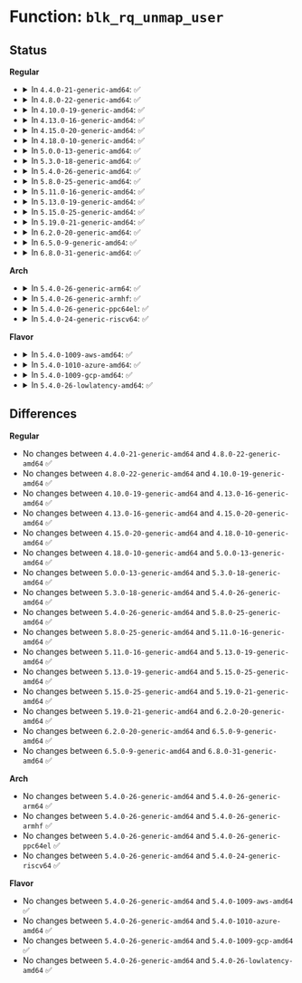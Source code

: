 # Function: <code>blk_rq_unmap_user</code>

## Status
<b>Regular</b>
<ul>
<li>
<details>
<summary>In <code>4.4.0-21-generic-amd64</code>: ✅</summary>

```c
int blk_rq_unmap_user(struct bio * bio)
```

```json
{
  "name": "blk_rq_unmap_user",
  "collision_type": "Unique Global",
  "inline_type": "No",
  "funcs": [
    {
      "addr": 18446744071582774944,
      "name": "blk_rq_unmap_user",
      "external": true,
      "loc": "block/blk-map.c:167",
      "file": "block/blk-map.c",
      "inline": "seen, unknown",
      "caller_inline": [],
      "caller_func": [
        "block/scsi_ioctl.c:sg_io",
        "block/scsi_ioctl.c:sg_io",
        "block/bsg.c:blk_complete_sgv4_hdr_rq",
        "block/bsg.c:blk_complete_sgv4_hdr_rq",
        "drivers/scsi/sg.c:sg_finish_rem_req",
        "drivers/cdrom/cdrom.c:mmc_ioctl_cdrom_read_audio",
        "drivers/cdrom/cdrom.c:mmc_ioctl_cdrom_read_audio"
      ]
    }
  ],
  "symbols": [
    {
      "addr": 18446744071582774944,
      "name": "blk_rq_unmap_user",
      "section": ".text",
      "bind": "STB_GLOBAL",
      "size": 90
    }
  ]
}
```
</details>
</li>
<li>
<details>
<summary>In <code>4.8.0-22-generic-amd64</code>: ✅</summary>

```c
int blk_rq_unmap_user(struct bio * bio)
```

```json
{
  "name": "blk_rq_unmap_user",
  "collision_type": "Unique Global",
  "inline_type": "No",
  "funcs": [
    {
      "addr": 18446744071583052576,
      "name": "blk_rq_unmap_user",
      "external": true,
      "loc": "block/blk-map.c:172",
      "file": "block/blk-map.c",
      "inline": "seen, unknown",
      "caller_inline": [],
      "caller_func": [
        "block/scsi_ioctl.c:sg_io",
        "block/scsi_ioctl.c:sg_io",
        "block/bsg.c:blk_complete_sgv4_hdr_rq",
        "block/bsg.c:blk_complete_sgv4_hdr_rq",
        "drivers/scsi/sg.c:sg_finish_rem_req",
        "drivers/cdrom/cdrom.c:mmc_ioctl_cdrom_read_audio",
        "drivers/cdrom/cdrom.c:mmc_ioctl_cdrom_read_audio"
      ]
    }
  ],
  "symbols": [
    {
      "addr": 18446744071583052576,
      "name": "blk_rq_unmap_user",
      "section": ".text",
      "bind": "STB_GLOBAL",
      "size": 90
    }
  ]
}
```
</details>
</li>
<li>
<details>
<summary>In <code>4.10.0-19-generic-amd64</code>: ✅</summary>

```c
int blk_rq_unmap_user(struct bio * bio)
```

```json
{
  "name": "blk_rq_unmap_user",
  "collision_type": "Unique Global",
  "inline_type": "No",
  "funcs": [
    {
      "addr": 18446744071583158352,
      "name": "blk_rq_unmap_user",
      "external": true,
      "loc": "block/blk-map.c:178",
      "file": "block/blk-map.c",
      "inline": "seen, unknown",
      "caller_inline": [],
      "caller_func": [
        "block/scsi_ioctl.c:sg_io",
        "block/scsi_ioctl.c:sg_io",
        "block/bsg.c:blk_complete_sgv4_hdr_rq",
        "block/bsg.c:blk_complete_sgv4_hdr_rq",
        "drivers/scsi/sg.c:sg_finish_rem_req",
        "drivers/cdrom/cdrom.c:mmc_ioctl_cdrom_read_audio",
        "drivers/cdrom/cdrom.c:mmc_ioctl_cdrom_read_audio"
      ]
    }
  ],
  "symbols": [
    {
      "addr": 18446744071583158352,
      "name": "blk_rq_unmap_user",
      "section": ".text",
      "bind": "STB_GLOBAL",
      "size": 90
    }
  ]
}
```
</details>
</li>
<li>
<details>
<summary>In <code>4.13.0-16-generic-amd64</code>: ✅</summary>

```c
int blk_rq_unmap_user(struct bio * bio)
```

```json
{
  "name": "blk_rq_unmap_user",
  "collision_type": "Unique Global",
  "inline_type": "No",
  "funcs": [
    {
      "addr": 18446744071583216480,
      "name": "blk_rq_unmap_user",
      "external": true,
      "loc": "block/blk-map.c:180",
      "file": "block/blk-map.c",
      "inline": "seen, unknown",
      "caller_inline": [],
      "caller_func": [
        "block/scsi_ioctl.c:sg_io",
        "block/scsi_ioctl.c:sg_io",
        "block/scsi_ioctl.c:sg_io",
        "block/bsg.c:blk_complete_sgv4_hdr_rq",
        "block/bsg.c:blk_complete_sgv4_hdr_rq",
        "drivers/scsi/sg.c:sg_finish_rem_req",
        "drivers/cdrom/cdrom.c:mmc_ioctl_cdrom_read_audio",
        "drivers/cdrom/cdrom.c:mmc_ioctl_cdrom_read_audio"
      ]
    }
  ],
  "symbols": [
    {
      "addr": 18446744071583216480,
      "name": "blk_rq_unmap_user",
      "section": ".text",
      "bind": "STB_GLOBAL",
      "size": 100
    }
  ]
}
```
</details>
</li>
<li>
<details>
<summary>In <code>4.15.0-20-generic-amd64</code>: ✅</summary>

```c
int blk_rq_unmap_user(struct bio * bio)
```

```json
{
  "name": "blk_rq_unmap_user",
  "collision_type": "Unique Global",
  "inline_type": "No",
  "funcs": [
    {
      "addr": 18446744071583392432,
      "name": "blk_rq_unmap_user",
      "external": true,
      "loc": "block/blk-map.c:179",
      "file": "block/blk-map.c",
      "inline": "seen, unknown",
      "caller_inline": [],
      "caller_func": [
        "block/scsi_ioctl.c:sg_io",
        "block/scsi_ioctl.c:sg_io",
        "block/scsi_ioctl.c:sg_io",
        "block/bsg.c:blk_complete_sgv4_hdr_rq",
        "block/bsg.c:blk_complete_sgv4_hdr_rq",
        "drivers/scsi/sg.c:sg_finish_rem_req",
        "drivers/cdrom/cdrom.c:mmc_ioctl_cdrom_read_audio",
        "drivers/cdrom/cdrom.c:mmc_ioctl_cdrom_read_audio"
      ]
    }
  ],
  "symbols": [
    {
      "addr": 18446744071583392432,
      "name": "blk_rq_unmap_user",
      "section": ".text",
      "bind": "STB_GLOBAL",
      "size": 100
    }
  ]
}
```
</details>
</li>
<li>
<details>
<summary>In <code>4.18.0-10-generic-amd64</code>: ✅</summary>

```c
int blk_rq_unmap_user(struct bio * bio)
```

```json
{
  "name": "blk_rq_unmap_user",
  "collision_type": "Unique Global",
  "inline_type": "No",
  "funcs": [
    {
      "addr": 18446744071583602432,
      "name": "blk_rq_unmap_user",
      "external": true,
      "loc": "block/blk-map.c:179",
      "file": "block/blk-map.c",
      "inline": "seen, unknown",
      "caller_inline": [],
      "caller_func": [
        "block/scsi_ioctl.c:sg_io",
        "block/scsi_ioctl.c:sg_io",
        "block/scsi_ioctl.c:sg_io",
        "block/bsg.c:blk_complete_sgv4_hdr_rq",
        "block/bsg.c:blk_complete_sgv4_hdr_rq",
        "drivers/scsi/sg.c:sg_finish_rem_req",
        "drivers/cdrom/cdrom.c:mmc_ioctl_cdrom_read_audio",
        "drivers/cdrom/cdrom.c:mmc_ioctl_cdrom_read_audio"
      ]
    }
  ],
  "symbols": [
    {
      "addr": 18446744071583602432,
      "name": "blk_rq_unmap_user",
      "section": ".text",
      "bind": "STB_GLOBAL",
      "size": 100
    }
  ]
}
```
</details>
</li>
<li>
<details>
<summary>In <code>5.0.0-13-generic-amd64</code>: ✅</summary>

```c
int blk_rq_unmap_user(struct bio * bio)
```

```json
{
  "name": "blk_rq_unmap_user",
  "collision_type": "Unique Global",
  "inline_type": "No",
  "funcs": [
    {
      "addr": 18446744071583708480,
      "name": "blk_rq_unmap_user",
      "external": true,
      "loc": "block/blk-map.c:179",
      "file": "block/blk-map.c",
      "inline": "seen, unknown",
      "caller_inline": [],
      "caller_func": [
        "block/scsi_ioctl.c:sg_io",
        "block/scsi_ioctl.c:sg_io",
        "block/scsi_ioctl.c:sg_io",
        "block/bsg.c:bsg_ioctl",
        "block/bsg.c:bsg_ioctl",
        "block/bsg.c:bsg_ioctl",
        "drivers/scsi/sg.c:sg_finish_rem_req",
        "drivers/cdrom/cdrom.c:mmc_ioctl_cdrom_read_audio",
        "drivers/cdrom/cdrom.c:mmc_ioctl_cdrom_read_audio"
      ]
    }
  ],
  "symbols": [
    {
      "addr": 18446744071583708480,
      "name": "blk_rq_unmap_user",
      "section": ".text",
      "bind": "STB_GLOBAL",
      "size": 100
    }
  ]
}
```
</details>
</li>
<li>
<details>
<summary>In <code>5.3.0-18-generic-amd64</code>: ✅</summary>

```c
int blk_rq_unmap_user(struct bio * bio)
```

```json
{
  "name": "blk_rq_unmap_user",
  "collision_type": "Unique Global",
  "inline_type": "No",
  "funcs": [
    {
      "addr": 18446744071583898064,
      "name": "blk_rq_unmap_user",
      "external": true,
      "loc": "block/blk-map.c:185",
      "file": "block/blk-map.c",
      "inline": "seen, unknown",
      "caller_inline": [],
      "caller_func": [
        "block/scsi_ioctl.c:sg_io",
        "block/scsi_ioctl.c:sg_io",
        "block/scsi_ioctl.c:sg_io",
        "block/bsg.c:bsg_sg_io",
        "block/bsg-lib.c:bsg_transport_free_rq",
        "drivers/scsi/sg.c:sg_finish_rem_req",
        "drivers/cdrom/cdrom.c:mmc_ioctl_cdrom_read_audio",
        "drivers/cdrom/cdrom.c:mmc_ioctl_cdrom_read_audio"
      ]
    }
  ],
  "symbols": [
    {
      "addr": 18446744071583898064,
      "name": "blk_rq_unmap_user",
      "section": ".text",
      "bind": "STB_GLOBAL",
      "size": 104
    }
  ]
}
```
</details>
</li>
<li>
<details>
<summary>In <code>5.4.0-26-generic-amd64</code>: ✅</summary>

```c
int blk_rq_unmap_user(struct bio * bio)
```

```json
{
  "name": "blk_rq_unmap_user",
  "collision_type": "Unique Global",
  "inline_type": "No",
  "funcs": [
    {
      "addr": 18446744071584000912,
      "name": "blk_rq_unmap_user",
      "external": true,
      "loc": "block/blk-map.c:185",
      "file": "block/blk-map.c",
      "inline": "seen, unknown",
      "caller_inline": [],
      "caller_func": [
        "block/blk-map.c:blk_rq_map_user_iov",
        "block/scsi_ioctl.c:sg_io",
        "block/scsi_ioctl.c:sg_io",
        "block/scsi_ioctl.c:sg_io",
        "block/bsg.c:bsg_sg_io",
        "block/bsg-lib.c:bsg_transport_free_rq",
        "drivers/scsi/sg.c:sg_finish_rem_req",
        "drivers/cdrom/cdrom.c:mmc_ioctl_cdrom_read_audio",
        "drivers/cdrom/cdrom.c:mmc_ioctl_cdrom_read_audio"
      ]
    }
  ],
  "symbols": [
    {
      "addr": 18446744071584000912,
      "name": "blk_rq_unmap_user",
      "section": ".text",
      "bind": "STB_GLOBAL",
      "size": 104
    }
  ]
}
```
</details>
</li>
<li>
<details>
<summary>In <code>5.8.0-25-generic-amd64</code>: ✅</summary>

```c
int blk_rq_unmap_user(struct bio * bio)
```

```json
{
  "name": "blk_rq_unmap_user",
  "collision_type": "Unique Global",
  "inline_type": "No",
  "funcs": [
    {
      "addr": 18446744071584392864,
      "name": "blk_rq_unmap_user",
      "external": true,
      "loc": "block/blk-map.c:693",
      "file": "block/blk-map.c",
      "inline": "seen, unknown",
      "caller_inline": [],
      "caller_func": [
        "block/blk-map.c:blk_rq_map_user_iov",
        "block/scsi_ioctl.c:blk_complete_sghdr_rq",
        "block/scsi_ioctl.c:blk_complete_sghdr_rq",
        "block/bsg.c:bsg_sg_io",
        "block/bsg-lib.c:bsg_transport_free_rq",
        "drivers/scsi/sg.c:sg_finish_rem_req",
        "drivers/cdrom/cdrom.c:cdrom_read_cdda_bpc",
        "drivers/cdrom/cdrom.c:cdrom_read_cdda_bpc"
      ]
    }
  ],
  "symbols": [
    {
      "addr": 18446744071584392864,
      "name": "blk_rq_unmap_user",
      "section": ".text",
      "bind": "STB_GLOBAL",
      "size": 104
    }
  ]
}
```
</details>
</li>
<li>
<details>
<summary>In <code>5.11.0-16-generic-amd64</code>: ✅</summary>

```c
int blk_rq_unmap_user(struct bio * bio)
```

```json
{
  "name": "blk_rq_unmap_user",
  "collision_type": "Unique Global",
  "inline_type": "No",
  "funcs": [
    {
      "addr": 18446744071584506800,
      "name": "blk_rq_unmap_user",
      "external": true,
      "loc": "block/blk-map.c:644",
      "file": "block/blk-map.c",
      "inline": "seen, unknown",
      "caller_inline": [],
      "caller_func": [
        "block/blk-map.c:blk_rq_map_user_iov",
        "block/scsi_ioctl.c:blk_complete_sghdr_rq",
        "block/scsi_ioctl.c:blk_complete_sghdr_rq",
        "block/bsg.c:bsg_sg_io",
        "block/bsg-lib.c:bsg_transport_free_rq",
        "drivers/scsi/sg.c:sg_finish_rem_req",
        "drivers/cdrom/cdrom.c:cdrom_read_cdda_bpc",
        "drivers/cdrom/cdrom.c:cdrom_read_cdda_bpc"
      ]
    }
  ],
  "symbols": [
    {
      "addr": 18446744071584506800,
      "name": "blk_rq_unmap_user",
      "section": ".text",
      "bind": "STB_GLOBAL",
      "size": 357
    }
  ]
}
```
</details>
</li>
<li>
<details>
<summary>In <code>5.13.0-19-generic-amd64</code>: ✅</summary>

```c
int blk_rq_unmap_user(struct bio * bio)
```

```json
{
  "name": "blk_rq_unmap_user",
  "collision_type": "Unique Global",
  "inline_type": "No",
  "funcs": [
    {
      "addr": 18446744071584540768,
      "name": "blk_rq_unmap_user",
      "external": true,
      "loc": "block/blk-map.c:589",
      "file": "block/blk-map.c",
      "inline": "seen, unknown",
      "caller_inline": [],
      "caller_func": [
        "block/blk-map.c:blk_rq_map_user_iov",
        "block/scsi_ioctl.c:sg_io",
        "block/scsi_ioctl.c:sg_io",
        "block/scsi_ioctl.c:sg_io",
        "block/bsg.c:bsg_sg_io",
        "block/bsg-lib.c:bsg_transport_free_rq",
        "drivers/scsi/sg.c:sg_finish_rem_req",
        "drivers/cdrom/cdrom.c:cdrom_read_cdda_bpc",
        "drivers/cdrom/cdrom.c:cdrom_read_cdda_bpc"
      ]
    }
  ],
  "symbols": [
    {
      "addr": 18446744071584540768,
      "name": "blk_rq_unmap_user",
      "section": ".text",
      "bind": "STB_GLOBAL",
      "size": 531
    }
  ]
}
```
</details>
</li>
<li>
<details>
<summary>In <code>5.15.0-25-generic-amd64</code>: ✅</summary>

```c
int blk_rq_unmap_user(struct bio * bio)
```

```json
{
  "name": "blk_rq_unmap_user",
  "collision_type": "Unique Global",
  "inline_type": "No",
  "funcs": [
    {
      "addr": 18446744071584951952,
      "name": "blk_rq_unmap_user",
      "external": true,
      "loc": "block/blk-map.c:589",
      "file": "block/blk-map.c",
      "inline": "seen, unknown",
      "caller_inline": [],
      "caller_func": [
        "block/blk-map.c:blk_rq_map_user_iov",
        "block/bsg-lib.c:bsg_transport_sg_io_fn",
        "block/bsg-lib.c:bsg_transport_sg_io_fn",
        "drivers/scsi/scsi_ioctl.c:sg_io",
        "drivers/scsi/scsi_ioctl.c:sg_io",
        "drivers/scsi/scsi_ioctl.c:sg_io",
        "drivers/scsi/scsi_bsg.c:scsi_bsg_sg_io_fn",
        "drivers/scsi/sr.c:sr_read_cdda_bpc",
        "drivers/scsi/sg.c:sg_finish_rem_req"
      ]
    }
  ],
  "symbols": [
    {
      "addr": 18446744071584951952,
      "name": "blk_rq_unmap_user",
      "section": ".text",
      "bind": "STB_GLOBAL",
      "size": 531
    }
  ]
}
```
</details>
</li>
<li>
<details>
<summary>In <code>5.19.0-21-generic-amd64</code>: ✅</summary>

```c
int blk_rq_unmap_user(struct bio * bio)
```

```json
{
  "name": "blk_rq_unmap_user",
  "collision_type": "Unique Global",
  "inline_type": "No",
  "funcs": [
    {
      "addr": 18446744071585655584,
      "name": "blk_rq_unmap_user",
      "external": true,
      "loc": "block/blk-map.c:597",
      "file": "block/blk-map.c",
      "inline": "seen, unknown",
      "caller_inline": [],
      "caller_func": [
        "block/blk-map.c:blk_rq_map_user_iov",
        "block/bsg-lib.c:bsg_transport_sg_io_fn",
        "block/bsg-lib.c:bsg_transport_sg_io_fn",
        "drivers/scsi/scsi_ioctl.c:sg_io",
        "drivers/scsi/scsi_ioctl.c:sg_io",
        "drivers/scsi/scsi_ioctl.c:sg_io",
        "drivers/scsi/scsi_bsg.c:scsi_bsg_sg_io_fn",
        "drivers/scsi/sr.c:sr_read_cdda_bpc",
        "drivers/scsi/sg.c:sg_finish_rem_req"
      ]
    }
  ],
  "symbols": [
    {
      "addr": 18446744071585655584,
      "name": "blk_rq_unmap_user",
      "section": ".text",
      "bind": "STB_GLOBAL",
      "size": 546
    }
  ]
}
```
</details>
</li>
<li>
<details>
<summary>In <code>6.2.0-20-generic-amd64</code>: ✅</summary>

```c
int blk_rq_unmap_user(struct bio * bio)
```

```json
{
  "name": "blk_rq_unmap_user",
  "collision_type": "Unique Global",
  "inline_type": "No",
  "funcs": [
    {
      "addr": 18446744071586429584,
      "name": "blk_rq_unmap_user",
      "external": true,
      "loc": "block/blk-map.c:741",
      "file": "block/blk-map.c",
      "inline": "seen, unknown",
      "caller_inline": [],
      "caller_func": [
        "block/blk-map.c:blk_rq_map_user_iov",
        "block/bsg-lib.c:bsg_transport_sg_io_fn",
        "block/bsg-lib.c:bsg_transport_sg_io_fn",
        "drivers/scsi/scsi_ioctl.c:sg_io",
        "drivers/scsi/scsi_ioctl.c:sg_io",
        "drivers/scsi/scsi_ioctl.c:sg_io",
        "drivers/scsi/scsi_bsg.c:scsi_bsg_sg_io_fn",
        "drivers/scsi/sr.c:sr_read_cdda_bpc",
        "drivers/scsi/sg.c:sg_finish_rem_req"
      ]
    }
  ],
  "symbols": [
    {
      "addr": 18446744071586429584,
      "name": "blk_rq_unmap_user",
      "section": ".text",
      "bind": "STB_GLOBAL",
      "size": 626
    }
  ]
}
```
</details>
</li>
<li>
<details>
<summary>In <code>6.5.0-9-generic-amd64</code>: ✅</summary>

```c
int blk_rq_unmap_user(struct bio * bio)
```

```json
{
  "name": "blk_rq_unmap_user",
  "collision_type": "Unique Global",
  "inline_type": "No",
  "funcs": [
    {
      "addr": 18446744071586677200,
      "name": "blk_rq_unmap_user",
      "external": true,
      "loc": "block/blk-map.c:739",
      "file": "block/blk-map.c",
      "inline": "seen, unknown",
      "caller_inline": [],
      "caller_func": [
        "block/blk-map.c:blk_rq_map_user_iov",
        "block/bsg-lib.c:bsg_transport_sg_io_fn",
        "block/bsg-lib.c:bsg_transport_sg_io_fn",
        "drivers/scsi/scsi_ioctl.c:sg_io",
        "drivers/scsi/scsi_ioctl.c:sg_io",
        "drivers/scsi/scsi_ioctl.c:sg_io",
        "drivers/scsi/scsi_bsg.c:scsi_bsg_sg_io_fn",
        "drivers/scsi/sr.c:sr_read_cdda_bpc",
        "drivers/scsi/sg.c:sg_finish_rem_req"
      ]
    }
  ],
  "symbols": [
    {
      "addr": 18446744071586677200,
      "name": "blk_rq_unmap_user",
      "section": ".text",
      "bind": "STB_GLOBAL",
      "size": 626
    }
  ]
}
```
</details>
</li>
<li>
<details>
<summary>In <code>6.8.0-31-generic-amd64</code>: ✅</summary>

```c
int blk_rq_unmap_user(struct bio * bio)
```

```json
{
  "name": "blk_rq_unmap_user",
  "collision_type": "Unique Global",
  "inline_type": "No",
  "funcs": [
    {
      "addr": 18446744071586948528,
      "name": "blk_rq_unmap_user",
      "external": true,
      "loc": "block/blk-map.c:746",
      "file": "block/blk-map.c",
      "inline": "seen, unknown",
      "caller_inline": [],
      "caller_func": [
        "block/blk-map.c:blk_rq_map_user_iov",
        "block/bsg-lib.c:bsg_transport_sg_io_fn",
        "block/bsg-lib.c:bsg_transport_sg_io_fn",
        "drivers/scsi/scsi_ioctl.c:sg_io",
        "drivers/scsi/scsi_ioctl.c:sg_io",
        "drivers/scsi/scsi_ioctl.c:sg_io",
        "drivers/scsi/scsi_bsg.c:scsi_bsg_sg_io_fn",
        "drivers/scsi/sr.c:sr_read_cdda_bpc",
        "drivers/scsi/sg.c:sg_finish_rem_req"
      ]
    }
  ],
  "symbols": [
    {
      "addr": 18446744071586948528,
      "name": "blk_rq_unmap_user",
      "section": ".text",
      "bind": "STB_GLOBAL",
      "size": 626
    }
  ]
}
```
</details>
</li>
</ul>
<b>Arch</b>
<ul>
<li>
<details>
<summary>In <code>5.4.0-26-generic-arm64</code>: ✅</summary>

```c
int blk_rq_unmap_user(struct bio * bio)
```

```json
{
  "name": "blk_rq_unmap_user",
  "collision_type": "Unique Global",
  "inline_type": "No",
  "funcs": [
    {
      "addr": 18446603336495830296,
      "name": "blk_rq_unmap_user",
      "external": true,
      "loc": "block/blk-map.c:185",
      "file": "block/blk-map.c",
      "inline": "seen, unknown",
      "caller_inline": [],
      "caller_func": [
        "block/blk-map.c:blk_rq_map_user_iov",
        "block/scsi_ioctl.c:sg_io",
        "block/scsi_ioctl.c:sg_io",
        "block/scsi_ioctl.c:sg_io",
        "block/bsg.c:bsg_sg_io",
        "block/bsg-lib.c:bsg_transport_free_rq",
        "drivers/scsi/sg.c:sg_finish_rem_req",
        "drivers/cdrom/cdrom.c:mmc_ioctl_cdrom_read_audio",
        "drivers/cdrom/cdrom.c:mmc_ioctl_cdrom_read_audio"
      ]
    }
  ],
  "symbols": [
    {
      "addr": 18446603336495830296,
      "name": "blk_rq_unmap_user",
      "section": ".text",
      "bind": "STB_GLOBAL",
      "size": 140
    }
  ]
}
```
</details>
</li>
<li>
<details>
<summary>In <code>5.4.0-26-generic-armhf</code>: ✅</summary>

```c
int blk_rq_unmap_user(struct bio * bio)
```

```json
{
  "name": "blk_rq_unmap_user",
  "collision_type": "Unique Global",
  "inline_type": "No",
  "funcs": [
    {
      "addr": 3229178308,
      "name": "blk_rq_unmap_user",
      "external": true,
      "loc": "block/blk-map.c:185",
      "file": "block/blk-map.c",
      "inline": "seen, unknown",
      "caller_inline": [],
      "caller_func": [
        "block/blk-map.c:blk_rq_map_user_iov",
        "block/scsi_ioctl.c:sg_io",
        "block/scsi_ioctl.c:sg_io",
        "block/scsi_ioctl.c:sg_io",
        "block/bsg.c:bsg_sg_io",
        "block/bsg-lib.c:bsg_transport_free_rq",
        "drivers/scsi/sg.c:sg_finish_rem_req",
        "drivers/cdrom/cdrom.c:mmc_ioctl_cdrom_read_audio",
        "drivers/cdrom/cdrom.c:mmc_ioctl_cdrom_read_audio"
      ]
    }
  ],
  "symbols": [
    {
      "addr": 3229178308,
      "name": "blk_rq_unmap_user",
      "section": ".text",
      "bind": "STB_GLOBAL",
      "size": 124
    }
  ]
}
```
</details>
</li>
<li>
<details>
<summary>In <code>5.4.0-26-generic-ppc64el</code>: ✅</summary>

```c
int blk_rq_unmap_user(struct bio * bio)
```

```json
{
  "name": "blk_rq_unmap_user",
  "collision_type": "Unique Global",
  "inline_type": "No",
  "funcs": [
    {
      "addr": 13835058055290020144,
      "name": "blk_rq_unmap_user",
      "external": true,
      "loc": "block/blk-map.c:185",
      "file": "block/blk-map.c",
      "inline": "seen, unknown",
      "caller_inline": [],
      "caller_func": [
        "block/blk-map.c:blk_rq_map_user_iov",
        "block/scsi_ioctl.c:sg_io",
        "block/scsi_ioctl.c:sg_io",
        "block/scsi_ioctl.c:sg_io",
        "block/bsg.c:bsg_sg_io",
        "block/bsg-lib.c:bsg_transport_free_rq",
        "drivers/scsi/sg.c:sg_finish_rem_req",
        "drivers/cdrom/cdrom.c:mmc_ioctl_cdrom_read_audio",
        "drivers/cdrom/cdrom.c:mmc_ioctl_cdrom_read_audio"
      ]
    }
  ],
  "symbols": [
    {
      "addr": 13835058055290020144,
      "name": "blk_rq_unmap_user",
      "section": ".text",
      "bind": "STB_GLOBAL",
      "size": 184
    }
  ]
}
```
</details>
</li>
<li>
<details>
<summary>In <code>5.4.0-24-generic-riscv64</code>: ✅</summary>

```c
int blk_rq_unmap_user(struct bio * bio)
```

```json
{
  "name": "blk_rq_unmap_user",
  "collision_type": "Unique Global",
  "inline_type": "No",
  "funcs": [
    {
      "addr": 18446743936274963368,
      "name": "blk_rq_unmap_user",
      "external": true,
      "loc": "block/blk-map.c:185",
      "file": "block/blk-map.c",
      "inline": "seen, unknown",
      "caller_inline": [],
      "caller_func": [
        "block/blk-map.c:blk_rq_map_user_iov",
        "block/scsi_ioctl.c:sg_io",
        "block/scsi_ioctl.c:sg_io",
        "block/scsi_ioctl.c:sg_io",
        "block/bsg.c:bsg_sg_io",
        "block/bsg-lib.c:bsg_transport_free_rq",
        "drivers/scsi/sg.c:sg_finish_rem_req",
        "drivers/cdrom/cdrom.c:mmc_ioctl_cdrom_read_audio",
        "drivers/cdrom/cdrom.c:mmc_ioctl_cdrom_read_audio"
      ]
    }
  ],
  "symbols": [
    {
      "addr": 18446743936274963368,
      "name": "blk_rq_unmap_user",
      "section": ".text",
      "bind": "STB_GLOBAL",
      "size": 92
    }
  ]
}
```
</details>
</li>
</ul>
<b>Flavor</b>
<ul>
<li>
<details>
<summary>In <code>5.4.0-1009-aws-amd64</code>: ✅</summary>

```c
int blk_rq_unmap_user(struct bio * bio)
```

```json
{
  "name": "blk_rq_unmap_user",
  "collision_type": "Unique Global",
  "inline_type": "No",
  "funcs": [
    {
      "addr": 18446744071583969648,
      "name": "blk_rq_unmap_user",
      "external": true,
      "loc": "block/blk-map.c:185",
      "file": "block/blk-map.c",
      "inline": "seen, unknown",
      "caller_inline": [],
      "caller_func": [
        "block/blk-map.c:blk_rq_map_user_iov",
        "block/scsi_ioctl.c:sg_io",
        "block/scsi_ioctl.c:sg_io",
        "block/scsi_ioctl.c:sg_io",
        "block/bsg.c:bsg_sg_io",
        "block/bsg-lib.c:bsg_transport_free_rq",
        "drivers/scsi/sg.c:sg_finish_rem_req",
        "drivers/nvme/host/core.c:nvme_submit_user_cmd",
        "drivers/cdrom/cdrom.c:mmc_ioctl_cdrom_read_audio",
        "drivers/cdrom/cdrom.c:mmc_ioctl_cdrom_read_audio"
      ]
    }
  ],
  "symbols": [
    {
      "addr": 18446744071583969648,
      "name": "blk_rq_unmap_user",
      "section": ".text",
      "bind": "STB_GLOBAL",
      "size": 104
    }
  ]
}
```
</details>
</li>
<li>
<details>
<summary>In <code>5.4.0-1010-azure-amd64</code>: ✅</summary>

```c
int blk_rq_unmap_user(struct bio * bio)
```

```json
{
  "name": "blk_rq_unmap_user",
  "collision_type": "Unique Global",
  "inline_type": "No",
  "funcs": [
    {
      "addr": 18446744071583906544,
      "name": "blk_rq_unmap_user",
      "external": true,
      "loc": "block/blk-map.c:185",
      "file": "block/blk-map.c",
      "inline": "seen, unknown",
      "caller_inline": [],
      "caller_func": [
        "block/blk-map.c:blk_rq_map_user_iov",
        "block/scsi_ioctl.c:sg_io",
        "block/scsi_ioctl.c:sg_io",
        "block/scsi_ioctl.c:sg_io",
        "block/bsg.c:bsg_sg_io",
        "block/bsg-lib.c:bsg_transport_free_rq",
        "drivers/scsi/sg.c:sg_finish_rem_req",
        "drivers/nvme/host/core.c:nvme_submit_user_cmd",
        "drivers/cdrom/cdrom.c:mmc_ioctl_cdrom_read_audio",
        "drivers/cdrom/cdrom.c:mmc_ioctl_cdrom_read_audio"
      ]
    }
  ],
  "symbols": [
    {
      "addr": 18446744071583906544,
      "name": "blk_rq_unmap_user",
      "section": ".text",
      "bind": "STB_GLOBAL",
      "size": 104
    }
  ]
}
```
</details>
</li>
<li>
<details>
<summary>In <code>5.4.0-1009-gcp-amd64</code>: ✅</summary>

```c
int blk_rq_unmap_user(struct bio * bio)
```

```json
{
  "name": "blk_rq_unmap_user",
  "collision_type": "Unique Global",
  "inline_type": "No",
  "funcs": [
    {
      "addr": 18446744071583953408,
      "name": "blk_rq_unmap_user",
      "external": true,
      "loc": "block/blk-map.c:185",
      "file": "block/blk-map.c",
      "inline": "seen, unknown",
      "caller_inline": [],
      "caller_func": [
        "block/blk-map.c:blk_rq_map_user_iov",
        "block/scsi_ioctl.c:sg_io",
        "block/scsi_ioctl.c:sg_io",
        "block/scsi_ioctl.c:sg_io",
        "block/bsg.c:bsg_sg_io",
        "block/bsg-lib.c:bsg_transport_free_rq",
        "drivers/scsi/sg.c:sg_finish_rem_req",
        "drivers/cdrom/cdrom.c:mmc_ioctl_cdrom_read_audio",
        "drivers/cdrom/cdrom.c:mmc_ioctl_cdrom_read_audio"
      ]
    }
  ],
  "symbols": [
    {
      "addr": 18446744071583953408,
      "name": "blk_rq_unmap_user",
      "section": ".text",
      "bind": "STB_GLOBAL",
      "size": 104
    }
  ]
}
```
</details>
</li>
<li>
<details>
<summary>In <code>5.4.0-26-lowlatency-amd64</code>: ✅</summary>

```c
int blk_rq_unmap_user(struct bio * bio)
```

```json
{
  "name": "blk_rq_unmap_user",
  "collision_type": "Unique Global",
  "inline_type": "No",
  "funcs": [
    {
      "addr": 18446744071584055408,
      "name": "blk_rq_unmap_user",
      "external": true,
      "loc": "block/blk-map.c:185",
      "file": "block/blk-map.c",
      "inline": "seen, unknown",
      "caller_inline": [],
      "caller_func": [
        "block/blk-map.c:blk_rq_map_user_iov",
        "block/scsi_ioctl.c:sg_io",
        "block/scsi_ioctl.c:sg_io",
        "block/scsi_ioctl.c:sg_io",
        "block/bsg.c:bsg_sg_io",
        "block/bsg-lib.c:bsg_transport_free_rq",
        "drivers/scsi/sg.c:sg_finish_rem_req",
        "drivers/cdrom/cdrom.c:mmc_ioctl_cdrom_read_audio",
        "drivers/cdrom/cdrom.c:mmc_ioctl_cdrom_read_audio"
      ]
    }
  ],
  "symbols": [
    {
      "addr": 18446744071584055408,
      "name": "blk_rq_unmap_user",
      "section": ".text",
      "bind": "STB_GLOBAL",
      "size": 104
    }
  ]
}
```
</details>
</li>
</ul>

## Differences
<b>Regular</b>
<ul>
<li>
No changes between <code>4.4.0-21-generic-amd64</code> and <code>4.8.0-22-generic-amd64</code> ✅
</li>
<li>
No changes between <code>4.8.0-22-generic-amd64</code> and <code>4.10.0-19-generic-amd64</code> ✅
</li>
<li>
No changes between <code>4.10.0-19-generic-amd64</code> and <code>4.13.0-16-generic-amd64</code> ✅
</li>
<li>
No changes between <code>4.13.0-16-generic-amd64</code> and <code>4.15.0-20-generic-amd64</code> ✅
</li>
<li>
No changes between <code>4.15.0-20-generic-amd64</code> and <code>4.18.0-10-generic-amd64</code> ✅
</li>
<li>
No changes between <code>4.18.0-10-generic-amd64</code> and <code>5.0.0-13-generic-amd64</code> ✅
</li>
<li>
No changes between <code>5.0.0-13-generic-amd64</code> and <code>5.3.0-18-generic-amd64</code> ✅
</li>
<li>
No changes between <code>5.3.0-18-generic-amd64</code> and <code>5.4.0-26-generic-amd64</code> ✅
</li>
<li>
No changes between <code>5.4.0-26-generic-amd64</code> and <code>5.8.0-25-generic-amd64</code> ✅
</li>
<li>
No changes between <code>5.8.0-25-generic-amd64</code> and <code>5.11.0-16-generic-amd64</code> ✅
</li>
<li>
No changes between <code>5.11.0-16-generic-amd64</code> and <code>5.13.0-19-generic-amd64</code> ✅
</li>
<li>
No changes between <code>5.13.0-19-generic-amd64</code> and <code>5.15.0-25-generic-amd64</code> ✅
</li>
<li>
No changes between <code>5.15.0-25-generic-amd64</code> and <code>5.19.0-21-generic-amd64</code> ✅
</li>
<li>
No changes between <code>5.19.0-21-generic-amd64</code> and <code>6.2.0-20-generic-amd64</code> ✅
</li>
<li>
No changes between <code>6.2.0-20-generic-amd64</code> and <code>6.5.0-9-generic-amd64</code> ✅
</li>
<li>
No changes between <code>6.5.0-9-generic-amd64</code> and <code>6.8.0-31-generic-amd64</code> ✅
</li>
</ul>
<b>Arch</b>
<ul>
<li>
No changes between <code>5.4.0-26-generic-amd64</code> and <code>5.4.0-26-generic-arm64</code> ✅
</li>
<li>
No changes between <code>5.4.0-26-generic-amd64</code> and <code>5.4.0-26-generic-armhf</code> ✅
</li>
<li>
No changes between <code>5.4.0-26-generic-amd64</code> and <code>5.4.0-26-generic-ppc64el</code> ✅
</li>
<li>
No changes between <code>5.4.0-26-generic-amd64</code> and <code>5.4.0-24-generic-riscv64</code> ✅
</li>
</ul>
<b>Flavor</b>
<ul>
<li>
No changes between <code>5.4.0-26-generic-amd64</code> and <code>5.4.0-1009-aws-amd64</code> ✅
</li>
<li>
No changes between <code>5.4.0-26-generic-amd64</code> and <code>5.4.0-1010-azure-amd64</code> ✅
</li>
<li>
No changes between <code>5.4.0-26-generic-amd64</code> and <code>5.4.0-1009-gcp-amd64</code> ✅
</li>
<li>
No changes between <code>5.4.0-26-generic-amd64</code> and <code>5.4.0-26-lowlatency-amd64</code> ✅
</li>
</ul>
